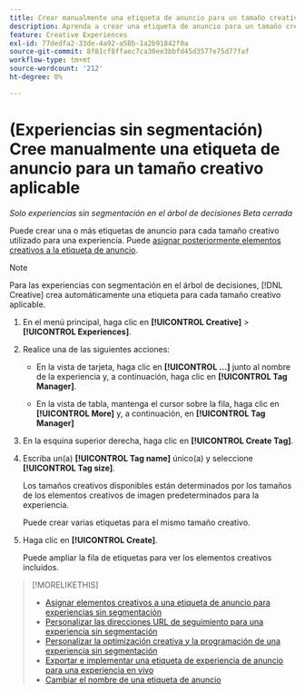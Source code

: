 ```yaml
---
title: Crear manualmente una etiqueta de anuncio para un tamaño creativo aplicable
description: Aprenda a crear una etiqueta de anuncio para un tamaño creativo específico.
feature: Creative Experiences
exl-id: 77dedfa2-33de-4a92-a58b-1a2b91842f0a
source-git-commit: 8f81cf8ffaec7ca30ee3bbfd45d3577e75d77faf
workflow-type: tm+mt
source-wordcount: '212'
ht-degree: 0%

---
```


# (Experiencias sin segmentación) Cree manualmente una etiqueta de anuncio para un tamaño creativo aplicable

*Solo experiencias sin segmentación en el árbol de decisiones*
*Beta cerrada*

Puede crear una o más etiquetas de anuncio para cada tamaño creativo utilizado para una experiencia. Puede [asignar posteriormente elementos creativos a la etiqueta de anuncio](experience-tag-assign-creatives.md).

>[!NOTE]
>
>Para las experiencias con segmentación en el árbol de decisiones, [!DNL Creative] crea automáticamente una etiqueta para cada tamaño creativo aplicable.

1. En el menú principal, haga clic en **[!UICONTROL Creative]** > **[!UICONTROL Experiences]**.

1. Realice una de las siguientes acciones:

   * En la vista de tarjeta, haga clic en **[!UICONTROL ...]** junto al nombre de la experiencia y, a continuación, haga clic en **[!UICONTROL Tag Manager]**.

   * En la vista de tabla, mantenga el cursor sobre la fila, haga clic en **[!UICONTROL More]** y, a continuación, en **[!UICONTROL Tag Manager]**

1. En la esquina superior derecha, haga clic en **[!UICONTROL Create Tag]**.

1. Escriba un(a) **[!UICONTROL Tag name]** único(a) y seleccione **[!UICONTROL Tag size]**.

   Los tamaños creativos disponibles están determinados por los tamaños de los elementos creativos de imagen predeterminados para la experiencia.

   Puede crear varias etiquetas para el mismo tamaño creativo.<!-- What are the implications? -->

1. Haga clic en **[!UICONTROL Create]**.

   Puede ampliar la fila de etiquetas para ver los elementos creativos incluidos.

>[!MORELIKETHIS]
>
>* [Asignar elementos creativos a una etiqueta de anuncio para experiencias sin segmentación](experience-tag-assign-creatives.md)
>* [Personalizar las direcciones URL de seguimiento para una experiencia sin segmentación](experience-tracking-urls-no-targeting.md)
>* [Personalizar la optimización creativa y la programación de una experiencia sin segmentación](experience-optimization-scheduling-no-targeting.md)
>* [Exportar e implementar una etiqueta de experiencia de anuncio para una experiencia en vivo](experience-tag-export.md)
>* [Cambiar el nombre de una etiqueta de anuncio](experience-tag-rename.md)
